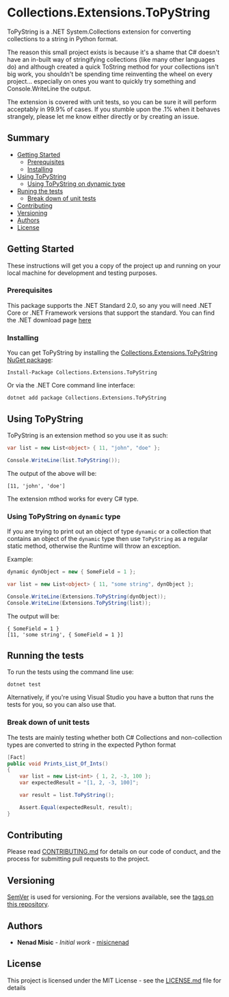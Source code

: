# Collections.Extensions.ToPyString

ToPyString is a .NET System.Collections extension for converting collections to a string in Python format. 

The reason this small project exists is because it's a shame that C# doesn't have an in-built way of stringifying collections (like many other languages do) and although created a quick ToString method for your collections isn't big work, you shouldn't be spending time reinventing the wheel on every project... especially on ones you want to quickly try something and Console.WriteLine the output.

The extension is covered with unit tests, so you can be sure it will perform acceptably in 99.9% of cases. If you stumble upon the .1% when it behaves strangely, please let me know either directly or by creating an issue.

## Summary

  - [Getting Started](#getting-started)
    - [Prerequisites](#prerequisites)
    - [Installing](#installing)
  - [Using ToPyString](#using-topystring)
    - [Using ToPyString on dynamic type](#using-topystring-on-dynamic-type)
  - [Runing the tests](#running-the-tests)
    - [Break down of unit tests](#break-down-of-unit-tests)
  - [Contributing](#contributing)
  - [Versioning](#versioning)
  - [Authors](#authors)
  - [License](#license)

## Getting Started

These instructions will get you a copy of the project up and running on
your local machine for development and testing purposes. 

### Prerequisites

This package supports the .NET Standard 2.0, so any you will need .NET Core or .NET Framework versions that support the standard. You can find the .NET download page [here](https://dotnet.microsoft.com/download)

### Installing

You can get ToPyString by installing the [Collections.Extensions.ToPyString NuGet package](https://www.nuget.org/packages/Collections.Extensions.ToPyString):

```
Install-Package Collections.Extensions.ToPyString
```

Or via the .NET Core command line interface:

```
dotnet add package Collections.Extensions.ToPyString
```

## Using ToPyString

ToPyString is an extension method so you use it as such:

```csharp
var list = new List<object> { 11, "john", "doe" };

Console.WriteLine(list.ToPyString());
```

The output of the above will be:

```
[11, 'john', 'doe']
```

The extension mthod works for every C# type.

### Using ToPyString on `dynamic` type

If you are trying to print out an object of type `dynamic` or a collection that contains an object of the `dynamic` type then use `ToPyString` as a regular static method, otherwise the Runtime will throw an exception.

Example:

```csharp
dynamic dynObject = new { SomeField = 1 };

var list = new List<object> { 11, "some string", dynObject };

Console.WriteLine(Extensions.ToPyString(dynObject));
Console.WriteLine(Extensions.ToPyString(list));
```

The output will be:

```
{ SomeField = 1 }
[11, 'some string', { SomeField = 1 }]
```

## Running the tests

To run the tests using the command line use:

```
dotnet test
```

Alternatively, if you're using Visual Studio you have a button that runs the tests for you, so you can also use that.

### Break down of unit tests

The tests are mainly testing whether both C# Collections and non-collection types are converted to string in the expected Python format

```csharp
[Fact]
public void Prints_List_Of_Ints()
{
    var list = new List<int> { 1, 2, -3, 100 };
    var expectedResult = "[1, 2, -3, 100]";

    var result = list.ToPyString();

    Assert.Equal(expectedResult, result);
}
```

## Contributing

Please read [CONTRIBUTING.md](CONTRIBUTING.md) for details on our code of conduct, and the process for submitting pull requests to the project.

## Versioning

[SemVer](http://semver.org/) is used for versioning. For the versions available, see the [tags on this repository](https://github.com/misicnenad/dotnet-collections-extensions-topystring/tags).

## Authors

* **Nenad Misic** - *Initial work* - [misicnenad](https://github.com/misicnenad)

## License

This project is licensed under the MIT License - see the [LICENSE.md](LICENSE.md) file for details
